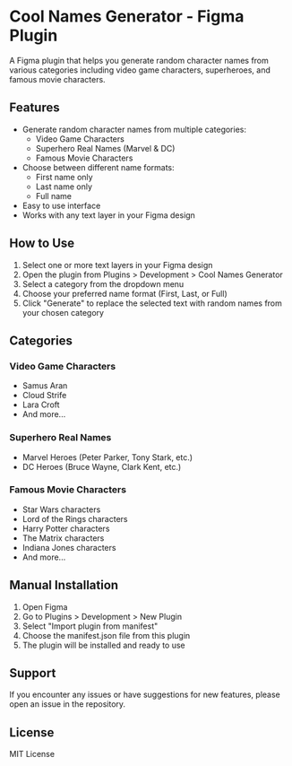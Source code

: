 # Cool Names Generator - Figma Plugin

A Figma plugin that helps you generate random character names from various categories including video game characters, superheroes, and famous movie characters.

## Features

- Generate random character names from multiple categories:
  - Video Game Characters
  - Superhero Real Names (Marvel & DC)
  - Famous Movie Characters
- Choose between different name formats:
  - First name only
  - Last name only
  - Full name
- Easy to use interface
- Works with any text layer in your Figma design

## How to Use

1. Select one or more text layers in your Figma design
2. Open the plugin from Plugins > Development > Cool Names Generator
3. Select a category from the dropdown menu
4. Choose your preferred name format (First, Last, or Full)
5. Click "Generate" to replace the selected text with random names from your chosen category

## Categories

### Video Game Characters
- Samus Aran
- Cloud Strife
- Lara Croft
- And more...

### Superhero Real Names
- Marvel Heroes (Peter Parker, Tony Stark, etc.)
- DC Heroes (Bruce Wayne, Clark Kent, etc.)

### Famous Movie Characters
- Star Wars characters
- Lord of the Rings characters
- Harry Potter characters
- The Matrix characters
- Indiana Jones characters
- And more...

## Manual Installation

1. Open Figma
2. Go to Plugins > Development > New Plugin
3. Select "Import plugin from manifest"
4. Choose the manifest.json file from this plugin
5. The plugin will be installed and ready to use

## Support

If you encounter any issues or have suggestions for new features, please open an issue in the repository.

## License

MIT License 